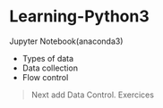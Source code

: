 # Learning-Python3
Jupyter Notebook(anaconda3)

+ Types of data
+ Data collection
+ Flow control
> Next add Data Control.
> Exercices
